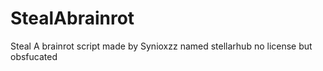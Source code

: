 # StealAbrainrot
Steal A brainrot script made by Synioxzz named stellarhub no license but obsfucated

